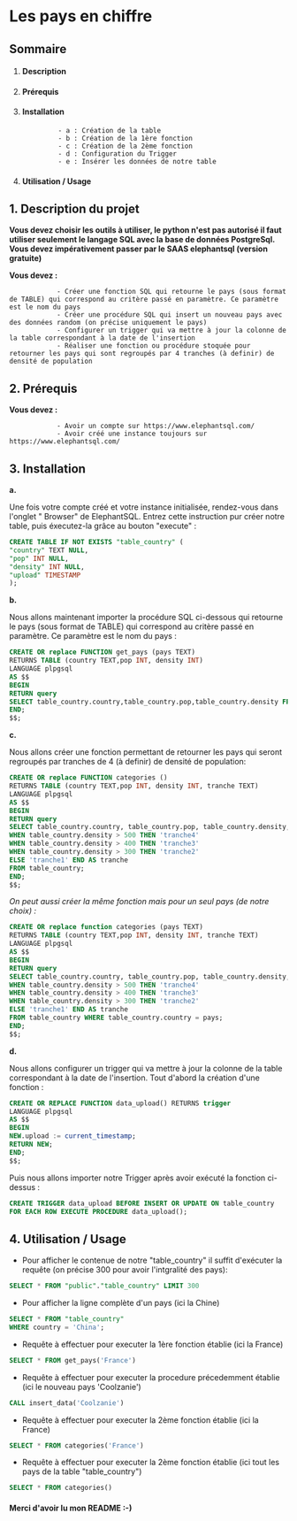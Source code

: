


 
# Les pays en chiffre<br/>


## Sommaire

1. #### Description
2. #### Prérequis
3. #### Installation

                - a : Création de la table
                - b : Création de la 1ère fonction
                - c : Création de la 2ème fonction
                - d : Configuration du Trigger
                - e : Insérer les données de notre table


4. #### Utilisation / Usage<br/>
  

**1. Description du projet**
-----------------------------------------------------------------------------------------------------------------------------

**Vous devez choisir les outils à utiliser, le python n'est pas autorisé il faut utiliser seulement le langage SQL avec la base de données PostgreSql. Vous devez impérativement passer par le SAAS elephantsql (version gratuite)**

**Vous devez :**

                - Créer une fonction SQL qui retourne le pays (sous format de TABLE) qui correspond au critère passé en paramètre. Ce paramètre est le nom du pays
                - Créer une procédure SQL qui insert un nouveau pays avec des données random (on précise uniquement le pays)
                - Configurer un trigger qui va mettre à jour la colonne de la table correspondant à la date de l'insertion
                - Réaliser une fonction ou procédure stoquée pour retourner les pays qui sont regroupés par 4 tranches (à definir) de densité de population



**2. Prérequis**
-----------------------------------------------------------------------------------------------------------------------------

**Vous devez :**

                - Avoir un compte sur https://www.elephantsql.com/ 
                - Avoir créé une instance toujours sur https://www.elephantsql.com/
                


**3. Installation**
-----------------------------------------------------------------------------------------------------------------------------

__a.__  
    
Une fois votre compte créé et votre instance initialisée, rendez-vous dans l'onglet " Browser" de ElephantSQL.
Entrez cette instruction pur créer notre table, puis éxecutez-la grâce au bouton "execute" : 

```SQL
CREATE TABLE IF NOT EXISTS "table_country" (
"country" TEXT NULL,
"pop" INT NULL,
"density" INT NULL,
"upload" TIMESTAMP
);
```

__b.__ 

Nous allons maintenant importer la procédure SQL ci-dessous qui retourne le pays (sous format de TABLE) 
qui correspond au critère passé en paramètre. Ce paramètre est le nom du pays : 

```SQL
CREATE OR replace FUNCTION get_pays (pays TEXT) 
RETURNS TABLE (country TEXT,pop INT, density INT)
LANGUAGE plpgsql
AS $$
BEGIN
RETURN query 
SELECT table_country.country,table_country.pop,table_country.density FROM table_country WHERE table_country.country = pays;
END;
$$;
```  

__c.__

Nous allons créer une fonction permettant de retourner les pays qui seront regroupés par tranches de 4 (à definir)
de densité de population:

```SQL
CREATE OR replace FUNCTION categories () 
RETURNS TABLE (country TEXT,pop INT, density INT, tranche TEXT)
LANGUAGE plpgsql
AS $$
BEGIN
RETURN query 
SELECT table_country.country, table_country.pop, table_country.density, CASE
WHEN table_country.density > 500 THEN 'tranche4'
WHEN table_country.density > 400 THEN 'tranche3'
WHEN table_country.density > 300 THEN 'tranche2'
ELSE 'tranche1' END AS tranche
FROM table_country;
END;
$$;
```
*On peut aussi créer la même fonction mais pour un seul pays (de notre choix) :*

```SQL
CREATE OR replace function categories (pays TEXT) 
RETURNS TABLE (country TEXT,pop INT, density INT, tranche TEXT)
LANGUAGE plpgsql
AS $$
BEGIN
RETURN query 
SELECT table_country.country, table_country.pop, table_country.density, CASE
WHEN table_country.density > 500 THEN 'tranche4'
WHEN table_country.density > 400 THEN 'tranche3'
WHEN table_country.density > 300 THEN 'tranche2'
ELSE 'tranche1' END AS tranche
FROM table_country WHERE table_country.country = pays;
END;
$$;
```
__d.__

Nous allons configurer un trigger qui va mettre à jour la colonne de la table correspondant à la 
date de l'insertion.
Tout d'abord la création d'une fonction :

```SQL
CREATE OR REPLACE FUNCTION data_upload() RETURNS trigger
LANGUAGE plpgsql
AS $$
BEGIN
NEW.upload := current_timestamp;
RETURN NEW;
END;
$$;
```
Puis nous allons importer notre Trigger après avoir exécuté la fonction ci-dessus :

```SQL
CREATE TRIGGER data_upload BEFORE INSERT OR UPDATE ON table_country      
FOR EACH ROW EXECUTE PROCEDURE data_upload();
```

**4. Utilisation / Usage** 
-----------------------------------------------------------------------------------------------------------------------------


* Pour afficher le contenue de notre "table_country" il suffit d'exécuter la requête (on précise 300 pour avoir l'intgralité des pays):

```SQL
SELECT * FROM "public"."table_country" LIMIT 300
```
* Pour afficher la ligne complète d'un pays (ici la Chine)

```SQL
SELECT * FROM "table_country"
WHERE country = 'China';
```

* Requête à effectuer pour executer la 1ère fonction établie (ici la France)

```SQL
SELECT * FROM get_pays('France')
```

* Requête à effectuer pour executer la procedure précedemment établie (ici le nouveau pays 'Coolzanie')

```SQL
CALL insert_data('Coolzanie')
```

* Requête à effectuer pour executer la 2ème fonction établie (ici la France)

```SQL
SELECT * FROM categories('France')
```

* Requête à effectuer pour executer la 2ème fonction établie (ici tout les pays de la table "table_country")

```SQL
SELECT * FROM categories()
```

#### Merci d'avoir lu mon README :-)




